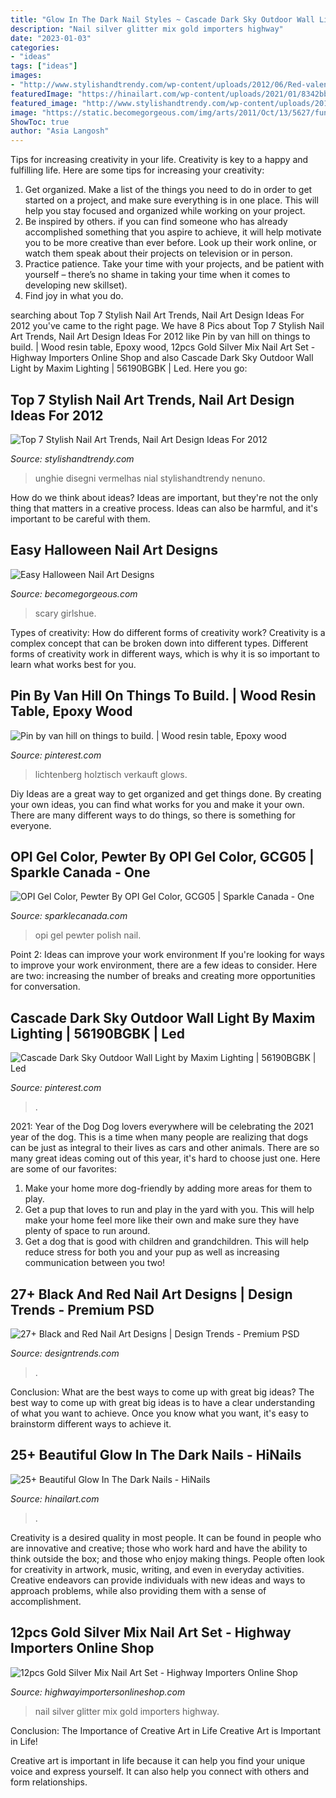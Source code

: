 ```yaml
---
title: "Glow In The Dark Nail Styles ~ Cascade Dark Sky Outdoor Wall Light By Maxim Lighting"
description: "Nail silver glitter mix gold importers highway"
date: "2023-01-03"
categories:
- "ideas"
tags: ["ideas"]
images:
- "http://www.stylishandtrendy.com/wp-content/uploads/2012/06/Red-valentine-nail-art-.jpg"
featuredImage: "https://hinailart.com/wp-content/uploads/2021/01/8342bb7429ad1b4fc07c773f535226116466-1024x1024.jpg"
featured_image: "http://www.stylishandtrendy.com/wp-content/uploads/2012/06/Red-valentine-nail-art-.jpg"
image: "https://static.becomegorgeous.com/img/arts/2011/Oct/13/5627/fun_halloween_nails.jpg"
ShowToc: true
author: "Asia Langosh"
---
```



Tips for increasing creativity in your life.
Creativity is key to a happy and fulfilling life. Here are some tips for increasing your creativity: 
1. Get organized. Make a list of the things you need to do in order to get started on a project, and make sure everything is in one place. This will help you stay focused and organized while working on your project. 
2. Be inspired by others. if you can find someone who has already accomplished something that you aspire to achieve, it will help motivate you to be more creative than ever before. Look up their work online, or watch them speak about their projects on television or in person. 
3. Practice patience. Take your time with your projects, and be patient with yourself – there’s no shame in taking your time when it comes to developing new skillset). 
4. Find joy in what you do.

	

		
searching about Top 7 Stylish Nail Art Trends, Nail Art Design Ideas For 2012 you've came to the right page. We have 8 Pics about Top 7 Stylish Nail Art Trends, Nail Art Design Ideas For 2012 like Pin by van hill on things to build. | Wood resin table, Epoxy wood, 12pcs Gold Silver Mix Nail Art Set - Highway Importers Online Shop and also Cascade Dark Sky Outdoor Wall Light by Maxim Lighting | 56190BGBK | Led. Here you go:
		
    
## Top 7 Stylish Nail Art Trends, Nail Art Design Ideas For 2012

<img loading=lazy src="http://www.stylishandtrendy.com/wp-content/uploads/2012/06/Red-valentine-nail-art-.jpg" onerror="this.onerror=null;this.src='https://tse3.mm.bing.net/th?id=OIP.cTZiW75aCHbjKwhnh5E-uQHaJ6&amp;pid=15.1';" alt="Top 7 Stylish Nail Art Trends, Nail Art Design Ideas For 2012">

_Source: stylishandtrendy.com_

>unghie disegni vermelhas nial stylishandtrendy nenuno. 

	

How do we think about ideas?
Ideas are important, but they're not the only thing that matters in a creative process. Ideas can also be harmful, and it's important to be careful with them.

    
## Easy Halloween Nail Art Designs

<img loading=lazy src="https://static.becomegorgeous.com/img/arts/2011/Oct/13/5627/fun_halloween_nails.jpg" onerror="this.onerror=null;this.src='https://tse2.mm.bing.net/th?id=OIP.t1Sg7JUahkJB2phXk8UUMQHaJ4&amp;pid=15.1';" alt="Easy Halloween Nail Art Designs">

_Source: becomegorgeous.com_

>scary girlshue. 

	

Types of creativity: How do different forms of creativity work?
Creativity is a complex concept that can be broken down into different types. Different forms of creativity work in different ways, which is why it is so important to learn what works best for you.

    
## Pin By Van Hill On Things To Build. | Wood Resin Table, Epoxy Wood

<img loading=lazy src="https://i.pinimg.com/736x/b9/bc/8e/b9bc8ed4934e31efcff1161877e12102.jpg" onerror="this.onerror=null;this.src='https://tse3.mm.bing.net/th?id=OIP.ugVJ9CxSy2XuA-yZHhPaQQHaJ4&amp;pid=15.1';" alt="Pin by van hill on things to build. | Wood resin table, Epoxy wood">

_Source: pinterest.com_

>lichtenberg holztisch verkauft glows. 

	

Diy Ideas are a great way to get organized and get things done. By creating your own ideas, you can find what works for you and make it your own. There are many different ways to do things, so there is something for everyone.

    
## OPI Gel Color, Pewter By OPI Gel Color, GCG05 | Sparkle Canada - One

<img loading=lazy src="https://sparklecanada.com/image/catalog/data/product/OPIGelColor/GCG05.jpg" onerror="this.onerror=null;this.src='https://tse4.mm.bing.net/th?id=OIP.Ogw2aEl4nnJhEXyVC_kLlgHaOt&amp;pid=15.1';" alt="OPI Gel Color, Pewter By OPI Gel Color, GCG05 | Sparkle Canada - One">

_Source: sparklecanada.com_

>opi gel pewter polish nail. 

	

Point 2: Ideas can improve your work environment
If you're looking for ways to improve your work environment, there are a few ideas to consider. Here are two: increasing the number of breaks and creating more opportunities for conversation.

    
## Cascade Dark Sky Outdoor Wall Light By Maxim Lighting | 56190BGBK | Led

<img loading=lazy src="https://i.pinimg.com/736x/09/95/ca/0995ca994365f8da40dee384da590c81.jpg" onerror="this.onerror=null;this.src='https://tse3.mm.bing.net/th?id=OIP.gqMaOfLoUbSbxlWCJ13r8AHaN_&amp;pid=15.1';" alt="Cascade Dark Sky Outdoor Wall Light by Maxim Lighting | 56190BGBK | Led">

_Source: pinterest.com_

>. 

	

2021: Year of the Dog
Dog lovers everywhere will be celebrating the 2021 year of the dog. This is a time when many people are realizing that dogs can be just as integral to their lives as cars and other animals. There are so many great ideas coming out of this year, it's hard to choose just one. Here are some of our favorites: 
1) Make your home more dog-friendly by adding more areas for them to play.
2) Get a pup that loves to run and play in the yard with you. This will help make your home feel more like their own and make sure they have plenty of space to run around. 
3) Get a dog that is good with children and grandchildren. This will help reduce stress for both you and your pup as well as increasing communication between you two!

    
## 27+ Black And Red Nail Art Designs | Design Trends - Premium PSD

<img loading=lazy src="https://images.designtrends.com/wp-content/uploads/2016/04/05101347/Artificial-Nails-Designs-With-Gold-Glitter.jpg" onerror="this.onerror=null;this.src='https://tse2.mm.bing.net/th?id=OIP.qOAIIePz86Xb_NeKcuMAhQHaHa&amp;pid=15.1';" alt="27+ Black and Red Nail Art Designs | Design Trends - Premium PSD">

_Source: designtrends.com_

>. 

	

Conclusion: What are the best ways to come up with great big ideas?
The best way to come up with great big ideas is to have a clear understanding of what you want to achieve. Once you know what you want, it's easy to brainstorm different ways to achieve it.

    
## 25+ Beautiful Glow In The Dark Nails - HiNails

<img loading=lazy src="https://hinailart.com/wp-content/uploads/2021/01/8342bb7429ad1b4fc07c773f535226116466-1024x1024.jpg" onerror="this.onerror=null;this.src='https://tse3.mm.bing.net/th?id=OIP.SLYI6jvvp2qRc2NS6Wx2CgHaHa&amp;pid=15.1';" alt="25+ Beautiful Glow In The Dark Nails - HiNails">

_Source: hinailart.com_

>. 

	

Creativity is a desired quality in most people. It can be found in people who are innovative and creative; those who work hard and have the ability to think outside the box; and those who enjoy making things. People often look for creativity in artwork, music, writing, and even in everyday activities. Creative endeavors can provide individuals with new ideas and ways to approach problems, while also providing them with a sense of accomplishment.

    
## 12pcs Gold Silver Mix Nail Art Set - Highway Importers Online Shop

<img loading=lazy src="https://highwayimportersonlineshop.com/wp-content/uploads/2020/02/HTB1coqkndzJ8KJjSspkq6zF7VXaA.jpg" onerror="this.onerror=null;this.src='https://tse2.mm.bing.net/th?id=OIP.wAnugCUB1si50dhpbuzDQwHaHa&amp;pid=15.1';" alt="12pcs Gold Silver Mix Nail Art Set - Highway Importers Online Shop">

_Source: highwayimportersonlineshop.com_

>nail silver glitter mix gold importers highway. 

	

Conclusion: The Importance of Creative Art in Life
Creative Art is Important in Life!

Creative art is important in life because it can help you find your unique voice and express yourself. It can also help you connect with others and form relationships.

